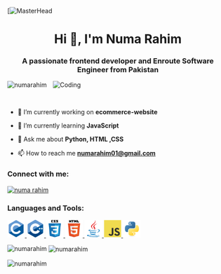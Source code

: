 
[![MasterHead](https://img.freepik.com/premium-vector/banner-software-engineer_810894-60.jpg)

<h1 align="center">Hi 👋, I'm Numa Rahim</h1>
<h3 align="center">A passionate frontend developer and Enroute Software Engineer from Pakistan</h3>
<img align="right" alt="Coding" width="400" src="https://user-images.githubusercontent.com/102985224/211582827-8fd748d6-9181-4c5f-a620-76168b861a4d.gif">


<p align="left"> <img src="https://komarev.com/ghpvc/?username=numarahim&label=Profile%20views&color=0e75b6&style=flat" alt="numarahim" /> </p>

<p align="left"> <a href="https://twitter.com/" target="blank"><img src="https://img.shields.io/twitter/follow/?logo=twitter&style=for-the-badge" alt="" /></a> </p>

- 🔭 I’m currently working on **ecommerce-website**

- 🌱 I’m currently learning **JavaScript**

- 💬 Ask me about **Python, HTML ,CSS**

- 📫 How to reach me **numarahim01@gmail.com**

<h3 align="left">Connect with me:</h3>
<p align="left">
<a href="https://linkedin.com/in/numa rahim" target="blank"><img align="center" src="https://raw.githubusercontent.com/rahuldkjain/github-profile-readme-generator/master/src/images/icons/Social/linked-in-alt.svg" alt="numa rahim" height="30" width="40" /></a>
</p>

<h3 align="left">Languages and Tools:</h3>
<p align="left"> <a href="https://www.cprogramming.com/" target="_blank" rel="noreferrer"> <img src="https://raw.githubusercontent.com/devicons/devicon/master/icons/c/c-original.svg" alt="c" width="40" height="40"/> </a> <a href="https://www.w3schools.com/cpp/" target="_blank" rel="noreferrer"> <img src="https://raw.githubusercontent.com/devicons/devicon/master/icons/cplusplus/cplusplus-original.svg" alt="cplusplus" width="40" height="40"/> </a> <a href="https://www.w3schools.com/css/" target="_blank" rel="noreferrer"> <img src="https://raw.githubusercontent.com/devicons/devicon/master/icons/css3/css3-original-wordmark.svg" alt="css3" width="40" height="40"/> </a> <a href="https://www.w3.org/html/" target="_blank" rel="noreferrer"> <img src="https://raw.githubusercontent.com/devicons/devicon/master/icons/html5/html5-original-wordmark.svg" alt="html5" width="40" height="40"/> </a> <a href="https://www.java.com" target="_blank" rel="noreferrer"> <img src="https://raw.githubusercontent.com/devicons/devicon/master/icons/java/java-original.svg" alt="java" width="40" height="40"/> </a> <a href="https://developer.mozilla.org/en-US/docs/Web/JavaScript" target="_blank" rel="noreferrer"> <img src="https://raw.githubusercontent.com/devicons/devicon/master/icons/javascript/javascript-original.svg" alt="javascript" width="40" height="40"/> </a> <a href="https://www.python.org" target="_blank" rel="noreferrer"> <img src="https://raw.githubusercontent.com/devicons/devicon/master/icons/python/python-original.svg" alt="python" width="40" height="40"/> </a> </p>

<p><img align="left" src="https://github-readme-stats.vercel.app/api/top-langs?username=numarahim&show_icons=true&locale=en&layout=compact" alt="numarahim" /></p>

<p>&nbsp;<img align="center" src="https://github-readme-stats.vercel.app/api?username=numarahim&show_icons=true&locale=en" alt="numarahim" /></p>

<p><img align="center" src="https://github-readme-streak-stats.herokuapp.com/?user=numarahim&" alt="numarahim" /></p>
